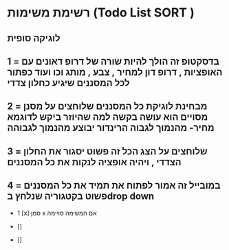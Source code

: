 # רשימת משימות (Todo List SORT )

## לוגיקה סופית

## 1 = בדסקטופ זה הולך להיות שורה של דרופ דאונים עם האופציות , דרופ דון למחיר , צבע , מותג וכו ועוד כפתור לכל המסננים שיגיע כחלון צדדי

## 2 = מבחינת לוגיקת כל המסננים שלוחצים על מסנן מסויים הוא עושה בקשה למה שהיוזר ביקש לדוגמא מחיר- מהנמוך לגבוה הרינדור יבוצע מהנמוך לגבוהה

## 3 = שלוחצים על הצג הכל זה פשוט יסגור את החלון הצדדי , ויהיה אופציה לנקות את כל המסננים

## 4 = במובייל זה אמור לפתוח את תמיד את כל המסננים פשוט בקטגוריה שנלחץ בdrop down

- 1 [x]     סמן x אם המשימה סויימה

- []
- []
